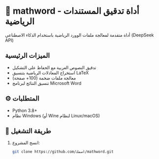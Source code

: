 # 🧮 mathword - أداة تدقيق المستندات الرياضية

أداة متقدمة لمعالجة ملفات الوورد الرياضية باستخدام الذكاء الاصطناعي (DeepSeek API)

## الميزات الرئيسية
- تدقيق النصوص العربية مع الحفاظ على التشكيل
- استخراج المعادلات الرياضية بتنسيق LaTeX
- معالجة ملفات ضخمة (100+ صفحة)
- تنسيق النتائج لبرنامج Microsoft Word

## ⚙️ المتطلبات
- Python 3.8+
- نظام Windows (أو Wine لنظام Linux/macOS)

## 🚀 طريقة التشغيل
1. انسخ المشروع:
   ```bash
   git clone https://github.com/اسمك/mathword.git
